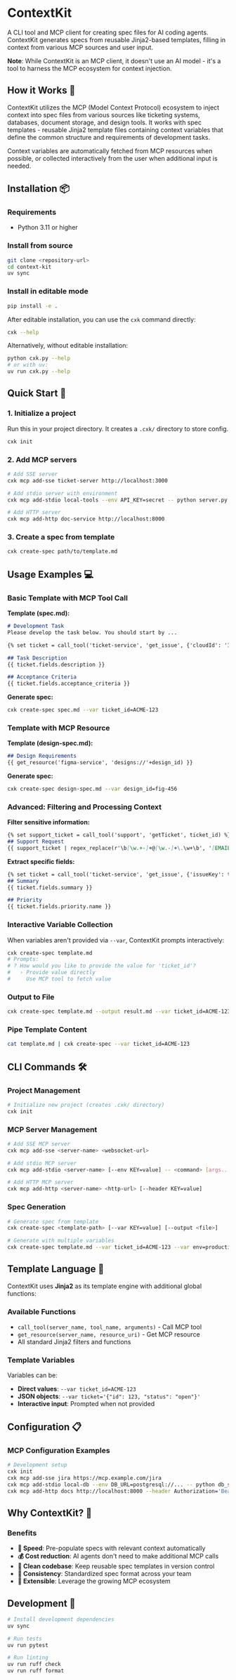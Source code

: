 # ContextKit

A CLI tool and MCP client for creating spec files for AI coding agents. ContextKit generates specs from reusable Jinja2-based templates, filling in context from various MCP sources and user input.

**Note**: While ContextKit is an MCP client, it doesn't use an AI model - it's a tool to harness the MCP ecosystem for context injection.

## How it Works 🚀

ContextKit utilizes the MCP (Model Context Protocol) ecosystem to inject context into spec files from various sources like ticketing systems, databases, document storage, and design tools. It works with spec templates - reusable Jinja2 template files containing context variables that define the common structure and requirements of development tasks.

Context variables are automatically fetched from MCP resources when possible, or collected interactively from the user when additional input is needed.

## Installation 📦

### Requirements
- Python 3.11 or higher

### Install from source

```bash
git clone <repository-url>
cd context-kit
uv sync
```

### Install in editable mode

```bash
pip install -e .
```

After editable installation, you can use the `cxk` command directly:
```bash
cxk --help
```

Alternatively, without editable installation:
```bash
python cxk.py --help
# or with uv:
uv run cxk.py --help
```

## Quick Start 🏃

### 1. Initialize a project
Run this in your project directory. It creates a `.cxk/` directory to store config.
```bash
cxk init
```

### 2. Add MCP servers
```bash
# Add SSE server
cxk mcp add-sse ticket-server http://localhost:3000

# Add stdio server with environment
cxk mcp add-stdio local-tools --env API_KEY=secret -- python server.py

# Add HTTP server
cxk mcp add-http doc-service http://localhost:8000
```

### 3. Create a spec from template
```bash
cxk create-spec path/to/template.md
```

## Usage Examples 💻

### Basic Template with MCP Tool Call

**Template (spec.md):**
```markdown
# Development Task
Please develop the task below. You should start by ...

{% set ticket = call_tool('ticket-service', 'get_issue', {'cloudId': '1234', 'issueKey': ticket_id}) %}

## Task Description
{{ ticket.fields.description }}

## Acceptance Criteria
{{ ticket.fields.acceptance_criteria }}
```

**Generate spec:**
```bash
cxk create-spec spec.md --var ticket_id=ACME-123
```

### Template with MCP Resource

**Template (design-spec.md):**
```markdown
## Design Requirements
{{ get_resource('figma-service', 'designs://'+design_id) }}
```

**Generate spec:**
```bash
cxk create-spec design-spec.md --var design_id=fig-456
```

### Advanced: Filtering and Processing Context

**Filter sensitive information:**
```markdown
{% set support_ticket = call_tool('support', 'getTicket', ticket_id) %}
## Support Request
{{ support_ticket | regex_replace(r'\b[\w.+-]+@[\w.-]+\.\w+\b', '[EMAIL_REDACTED]') }}
```

**Extract specific fields:**
```markdown
{% set ticket = call_tool('ticket-service', 'get_issue', {'issueKey': ticket_id}) %}
## Summary
{{ ticket.fields.summary }}

## Priority
{{ ticket.fields.priority.name }}
```

### Interactive Variable Collection

When variables aren't provided via `--var`, ContextKit prompts interactively:

```bash
cxk create-spec template.md
# Prompts:
# ? How would you like to provide the value for 'ticket_id'?
#   › Provide value directly
#     Use MCP tool to fetch value
```

### Output to File

```bash
cxk create-spec template.md --output result.md --var ticket_id=ACME-123
```

### Pipe Template Content

```bash
cat template.md | cxk create-spec --var ticket_id=ACME-123
```

## CLI Commands 🛠️

### Project Management

```bash
# Initialize new project (creates .cxk/ directory)
cxk init
```

### MCP Server Management

```bash
# Add SSE MCP server
cxk mcp add-sse <server-name> <websocket-url>

# Add stdio MCP server
cxk mcp add-stdio <server-name> [--env KEY=value] -- <command> [args...]

# Add HTTP MCP server  
cxk mcp add-http <server-name> <http-url> [--header KEY=value]
```

### Spec Generation

```bash
# Generate spec from template
cxk create-spec <template-path> [--var KEY=value] [--output <file>]

# Generate with multiple variables
cxk create-spec template.md --var ticket_id=ACME-123 --var env=production
```

## Template Language 📝

ContextKit uses **Jinja2** as its template engine with additional global functions:

### Available Functions

- `call_tool(server_name, tool_name, arguments)` - Call MCP tool
- `get_resource(server_name, resource_uri)` - Get MCP resource
- All standard Jinja2 filters and functions

### Template Variables

Variables can be:
- **Direct values**: `--var ticket_id=ACME-123`
- **JSON objects**: `--var ticket='{"id": 123, "status": "open"}'`
- **Interactive input**: Prompted when not provided

## Configuration 📋


### MCP Configuration Examples

```bash
# Development setup
cxk init
cxk mcp add-sse jira https://mcp.example.com/jira
cxk mcp add-stdio local-db --env DB_URL=postgresql://... -- python db_server.py
cxk mcp add-http docs http://localhost:8000 --header Authorization='Bearer token'
```

## Why ContextKit? 🤔

### Benefits
- **🚀 Speed**: Pre-populate specs with relevant context automatically
- **💰 Cost reduction**: AI agents don't need to make additional MCP calls
- **🧹 Clean codebase**: Keep reusable spec templates in version control
- **🔄 Consistency**: Standardized spec format across your team
- **🔌 Extensible**: Leverage the growing MCP ecosystem


## Development 🔨

```bash
# Install development dependencies
uv sync

# Run tests
uv run pytest

# Run linting
uv run ruff check
uv run ruff format
```
